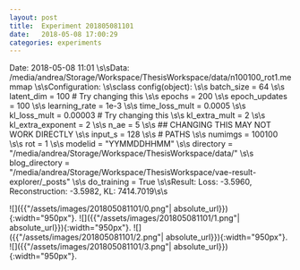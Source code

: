 ```yaml
---
layout: post
title:  Experiment 201805081101
date:   2018-05-08 17:00:29
categories: experiments
---
```

Date: 2018-05-08 11:01
\s\sData: /media/andrea/Storage/Workspace/ThesisWorkspace/data/n100100_rot1.memmap
\s\sConfiguration: 
\s\sclass config(object):
\s\s    batch_size = 64
\s\s    latent_dim = 100 # Try changing this
\s\s    epochs = 200
\s\s    epoch_updates = 100
\s\s    learning_rate = 1e-3 
\s\s    time_loss_mult = 0.0005 
\s\s    kl_loss_mult = 0.00003 # Try changing this
\s\s    kl_extra_mult = 2 
\s\s    kl_extra_exponent = 2
\s\s    n_ae = 5
\s\s    ## CHANGING THIS MAY NOT WORK DIRECTLY
\s\s    input_s = 128
\s\s    # PATHS
\s\s    numimgs = 100100
\s\s    rot = 1
\s\s    modelid = "YYMMDDHHMM"
\s\s    directory = "/media/andrea/Storage/Workspace/ThesisWorkspace/data/"
\s\s    blog_directory = "/media/andrea/Storage/Workspace/ThesisWorkspace/vae-result-explorer/_posts"
\s\s    do_training = True
\s\sResult: Loss: -3.5960, Reconstruction: -3.5982, KL: 7414.7019\s\s

![]({{"/assets/images/201805081101/0.png"| absolute_url}}){:width="950px"}.
![]({{"/assets/images/201805081101/1.png"| absolute_url}}){:width="950px"}.
![]({{"/assets/images/201805081101/2.png"| absolute_url}}){:width="950px"}.
![]({{"/assets/images/201805081101/3.png"| absolute_url}}){:width="950px"}.